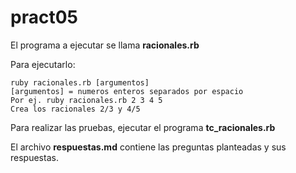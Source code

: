 pract05
=======
El programa a ejecutar se llama **racionales.rb**

Para ejecutarlo:
```
ruby racionales.rb [argumentos]
[argumentos] = numeros enteros separados por espacio
Por ej. ruby racionales.rb 2 3 4 5
Crea los racionales 2/3 y 4/5
```

Para realizar las pruebas, ejecutar el programa **tc_racionales.rb**

El archivo **respuestas.md** contiene las preguntas planteadas y sus respuestas.
